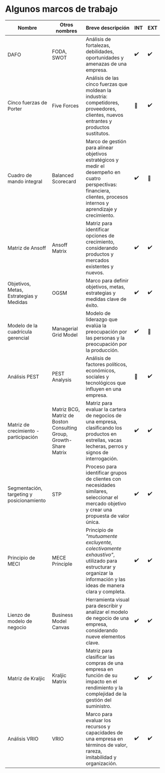# Algunos marcos de trabajo



Nombre|Otros nombres|Breve descripción|INT|EXT
-|-|-|-|-
DAFO|FODA, SWOT|Análisis de fortalezas, debilidades, oportunidades y amenazas de una empresa.|:heavy_check_mark:|:heavy_check_mark:
Cinco fuerzas de Porter|Five Forces|Análisis de las cinco fuerzas que moldean la industria: competidores, proveedores, clientes, nuevos entrantes y productos sustitutos.|:black_square_button:|:heavy_check_mark:
Cuadro de mando integral|Balanced Scorecard|Marco de gestión para alinear objetivos estratégicos y medir el desempeño en cuatro perspectivas: financiera, clientes, procesos internos y aprendizaje y crecimiento.|:heavy_check_mark:|:black_square_button:
Matriz de Ansoff|Ansoff Matrix|Matriz para identificar opciones de crecimiento, considerando productos y mercados existentes y nuevos.|:heavy_check_mark:|:heavy_check_mark:
Objetivos, Metas, Estrategias y Medidas|OGSM|Marco para definir objetivos, metas, estrategias y medidas clave de éxito.|:heavy_check_mark:|:heavy_check_mark:
Modelo de la cuadrícula gerencial|Managerial Grid Model|Modelo de liderazgo que evalúa la preocupación por las personas y la preocupación por la producción.|:heavy_check_mark:|:black_square_button:
Análisis PEST|PEST Analysis|Análisis de factores políticos, económicos, sociales y tecnológicos que influyen en una empresa.|:black_square_button:|:heavy_check_mark:
Matriz de crecimiento - participación|Matriz BCG, Matriz de Boston Consulting Group, Growth-Share Matrix|Matriz para evaluar la cartera de negocios de una empresa, clasificando los productos en estrellas, vacas lecheras, perros y signos de interrogación.|:heavy_check_mark:|:heavy_check_mark:
Segmentación, targeting y posicionamiento|STP|Proceso para identificar grupos de clientes con necesidades similares, seleccionar el mercado objetivo y crear una propuesta de valor única.|:heavy_check_mark:|:heavy_check_mark:
Principio de MECI|MECE Principle|Principio de *"mutuamente excluyente, colectivamente exhaustivo"*, utilizado para estructurar y organizar la información y las ideas de manera clara y completa.|:heavy_check_mark:|:heavy_check_mark:
Lienzo de modelo de negocio|Business Model Canvas|Herramienta visual para describir y analizar el modelo de negocio de una empresa, considerando nueve elementos clave.|:heavy_check_mark:|:heavy_check_mark:
Matriz de Kraljic|Kraljic Matrix|Matriz para clasificar las compras de una empresa en función de su impacto en el rendimiento y la complejidad de la gestión del suministro.|:heavy_check_mark:|:heavy_check_mark:
Análisis VRIO|VRIO|Marco para evaluar los recursos y capacidades de una empresa en términos de valor, rareza, imitabilidad y organización.|:heavy_check_mark:|:heavy_check_mark:
